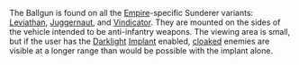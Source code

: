 The Ballgun is found on all the [Empire](../terminology/Empire.md)-specific
Sunderer variants: [Leviathan](../vehicles/Leviathan.md),
[Juggernaut](../vehicles/Juggernaut.md), and
[Vindicator](../vehicles/Vindicator.md). They are mounted on the sides of
the vehicle intended to be anti-infantry weapons. The viewing area is
small, but if the user has the [Darklight](../implants/Darklight.md)
[Implant](../implants/Implants.md) enabled,
[cloaked](Infiltration_Suit.md) enemies are visible at a longer
range than would be possible with the implant alone.

<!--[Category:Game Items](../Category:Game_Items.md)-->
